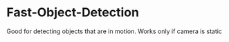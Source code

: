 # Fast-Object-Detection
Good for detecting objects that are in motion. Works only if camera is static
